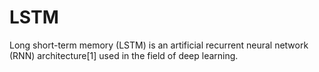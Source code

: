 # LSTM
Long short-term memory (LSTM) is an artificial recurrent neural network (RNN) architecture[1] used in the field of deep learning.

